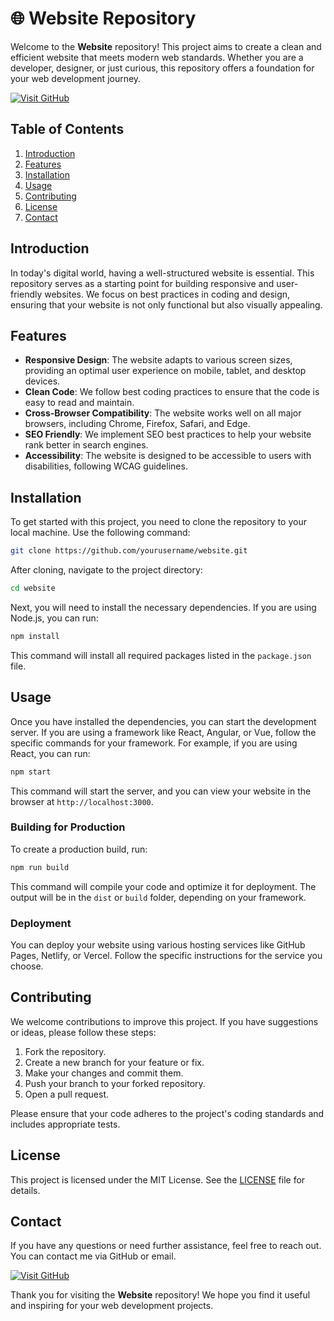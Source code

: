 # 🌐 Website Repository

Welcome to the **Website** repository! This project aims to create a clean and efficient website that meets modern web standards. Whether you are a developer, designer, or just curious, this repository offers a foundation for your web development journey.

[![Visit GitHub](https://img.shields.io/badge/Visit-GitHub-blue.svg)](https://github.com)

## Table of Contents

1. [Introduction](#introduction)
2. [Features](#features)
3. [Installation](#installation)
4. [Usage](#usage)
5. [Contributing](#contributing)
6. [License](#license)
7. [Contact](#contact)

## Introduction

In today's digital world, having a well-structured website is essential. This repository serves as a starting point for building responsive and user-friendly websites. We focus on best practices in coding and design, ensuring that your website is not only functional but also visually appealing.

## Features

- **Responsive Design**: The website adapts to various screen sizes, providing an optimal user experience on mobile, tablet, and desktop devices.
- **Clean Code**: We follow best coding practices to ensure that the code is easy to read and maintain.
- **Cross-Browser Compatibility**: The website works well on all major browsers, including Chrome, Firefox, Safari, and Edge.
- **SEO Friendly**: We implement SEO best practices to help your website rank better in search engines.
- **Accessibility**: The website is designed to be accessible to users with disabilities, following WCAG guidelines.

## Installation

To get started with this project, you need to clone the repository to your local machine. Use the following command:

```bash
git clone https://github.com/yourusername/website.git
```

After cloning, navigate to the project directory:

```bash
cd website
```

Next, you will need to install the necessary dependencies. If you are using Node.js, you can run:

```bash
npm install
```

This command will install all required packages listed in the `package.json` file.

## Usage

Once you have installed the dependencies, you can start the development server. If you are using a framework like React, Angular, or Vue, follow the specific commands for your framework. For example, if you are using React, you can run:

```bash
npm start
```

This command will start the server, and you can view your website in the browser at `http://localhost:3000`.

### Building for Production

To create a production build, run:

```bash
npm run build
```

This command will compile your code and optimize it for deployment. The output will be in the `dist` or `build` folder, depending on your framework.

### Deployment

You can deploy your website using various hosting services like GitHub Pages, Netlify, or Vercel. Follow the specific instructions for the service you choose.

## Contributing

We welcome contributions to improve this project. If you have suggestions or ideas, please follow these steps:

1. Fork the repository.
2. Create a new branch for your feature or fix.
3. Make your changes and commit them.
4. Push your branch to your forked repository.
5. Open a pull request.

Please ensure that your code adheres to the project's coding standards and includes appropriate tests.

## License

This project is licensed under the MIT License. See the [LICENSE](LICENSE) file for details.

## Contact

If you have any questions or need further assistance, feel free to reach out. You can contact me via GitHub or email.

[![Visit GitHub](https://img.shields.io/badge/Visit-GitHub-blue.svg)](https://github.com)

Thank you for visiting the **Website** repository! We hope you find it useful and inspiring for your web development projects.